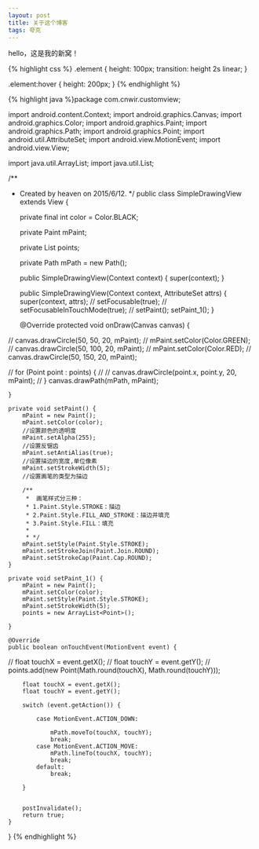 ```yaml
---
layout: post
title: 关于这个博客
tags: 夸克
---
```

hello，这是我的新窝！

{% highlight css %} .element { height: 100px; transition: height 2s linear; }

.element:hover { height: 200px; } {% endhighlight %}


{% highlight java %}package com.cnwir.customview;

import android.content.Context;
import android.graphics.Canvas;
import android.graphics.Color;
import android.graphics.Paint;
import android.graphics.Path;
import android.graphics.Point;
import android.util.AttributeSet;
import android.view.MotionEvent;
import android.view.View;

import java.util.ArrayList;
import java.util.List;

/**
 * Created by heaven on 2015/6/12.
 */
public class SimpleDrawingView extends View {

    private final int color = Color.BLACK;

    private Paint mPaint;

    private List<Point> points;

    private Path mPath = new Path();

    public SimpleDrawingView(Context context) {
        super(context);
    }

    public SimpleDrawingView(Context context, AttributeSet attrs) {
        super(context, attrs);
//        setFocusable(true);
//        setFocusableInTouchMode(true);
//        setPaint();
        setPaint_1();
    }

    @Override
    protected void onDraw(Canvas canvas) {

//        canvas.drawCircle(50, 50, 20, mPaint);
//        mPaint.setColor(Color.GREEN);
//        canvas.drawCircle(50, 100, 20, mPaint);
//        mPaint.setColor(Color.RED);
//        canvas.drawCircle(50, 150, 20, mPaint);

//        for (Point point : points) {
//
//            canvas.drawCircle(point.x, point.y, 20, mPaint);
//        }
        canvas.drawPath(mPath, mPaint);

    }

    private void setPaint() {
        mPaint = new Paint();
        mPaint.setColor(color);
        //设置颜色的透明度
        mPaint.setAlpha(255);
        //设置反锯齿
        mPaint.setAntiAlias(true);
        //设置描边的宽度,单位像素
        mPaint.setStrokeWidth(5);
        //设置画笔的类型为描边

        /**
         *  画笔样式分三种：
         * 1.Paint.Style.STROKE：描边
         * 2.Paint.Style.FILL_AND_STROKE：描边并填充
         * 3.Paint.Style.FILL：填充
         *
         * */
        mPaint.setStyle(Paint.Style.STROKE);
        mPaint.setStrokeJoin(Paint.Join.ROUND);
        mPaint.setStrokeCap(Paint.Cap.ROUND);
    }

    private void setPaint_1() {
        mPaint = new Paint();
        mPaint.setColor(color);
        mPaint.setStyle(Paint.Style.STROKE);
        mPaint.setStrokeWidth(5);
        points = new ArrayList<Point>();

    }

    @Override
    public boolean onTouchEvent(MotionEvent event) {

//        float touchX = event.getX();
//        float touchY = event.getY();
//        points.add(new Point(Math.round(touchX), Math.round(touchY)));

        float touchX = event.getX();
        float touchY = event.getY();

        switch (event.getAction()) {

            case MotionEvent.ACTION_DOWN:

                mPath.moveTo(touchX, touchY);
                break;
            case MotionEvent.ACTION_MOVE:
                mPath.lineTo(touchX, touchY);
                break;
            default:
                break;

        }


        postInvalidate();
        return true;
    }
}
{% endhighlight %}